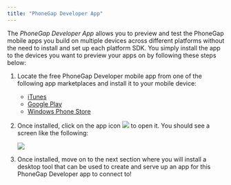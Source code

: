 ```yaml
---
title: "PhoneGap Developer App"
---
```

The *PhoneGap Developer App* allows you to preview and test the PhoneGap mobile apps you build on multiple devices across different platforms without
the need to install and set up each platform SDK.  You simply install the app to the devices you want to preview your apps on by following these steps below:

1. Locate the free PhoneGap Developer mobile app from one of the following app marketplaces and install it to your mobile device:

	- [iTunes](https://itunes.apple.com/app/id843536693)
	- [Google Play](https://play.google.com/store/apps/details?id=com.adobe.phonegap.app)
	- [Windows Phone Store](http://www.windowsphone.com/en-us/store/app/phonegap-developer/5c6a2d1e-4fad-4bf8-aaf7-71380cc84fe3)

2. Once installed, click on the app icon ![](/images/dev-app-icon.png) to open it. You should see a screen like the following:

	![](/images/dev-app-main.jpg)

3. Once installed, move on to the next section where you will install a desktop tool that can be used to create and serve up an app for this PhoneGap Developer app to connect to!
